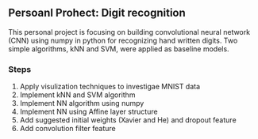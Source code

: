 ## Persoanl Prohect: Digit recognition

This personal project is focusing on building convolutional neural network (CNN) using numpy in python for recognizing hand written digits. Two simple algorithms, kNN and SVM, were applied as baseline models. 

### Steps

1. Apply visulization techniques to investigae MNIST data
2. Implement kNN and SVM algorithm
3. Implement NN algorithm using numpy
4. Implement NN using Affine layer structure
5. Add suggested initial weights (Xavier and He) and dropout feature
6. Add convolution filter feature
